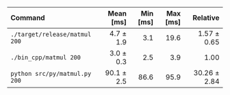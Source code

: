 | Command | Mean [ms] | Min [ms] | Max [ms] | Relative |
|:---|---:|---:|---:|---:|
| `./target/release/matmul 200` | 4.7 ± 1.9 | 3.1 | 19.6 | 1.57 ± 0.65 |
| `./bin_cpp/matmul 200` | 3.0 ± 0.3 | 2.5 | 3.9 | 1.00 |
| `python src/py/matmul.py 200` | 90.1 ± 2.5 | 86.6 | 95.9 | 30.26 ± 2.84 |
